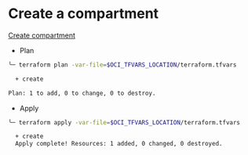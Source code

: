 # Create a compartment

[Create compartment](https://docs.oracle.com/en-us/iaas/developer-tutorials/tutorials/tf-compartment/01-summary.htm)

- Plan

```bash
╰─ terraform plan -var-file=$OCI_TFVARS_LOCATION/terraform.tfvars

  + create

Plan: 1 to add, 0 to change, 0 to destroy.
```

- Apply

```bash
╰─ terraform apply -var-file=$OCI_TFVARS_LOCATION/terraform.tfvars

  + create
  Apply complete! Resources: 1 added, 0 changed, 0 destroyed.
```


